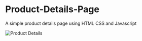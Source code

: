 # Product-Details-Page
 A simple product details page using HTML CSS and Javascript


![Product Details](https://github.com/AYESHA-AJ/Product-Details-Page/assets/71628013/6f6df7bd-68b4-47c3-ab8d-a526d67cfbe6)

